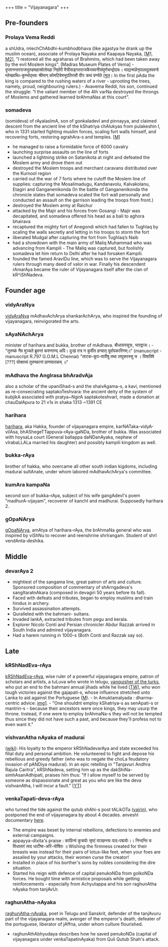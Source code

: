 +++
title = "Vijayanagara"
+++

## Pre-founders
### Prolaya Vema Reddi
a shUdra, mlechChAbdhi-kumbhodbhava (like agastya he drank up the muslim ocean), associate of Prolaya Nayaka and Kaapaya Nayaka, \[[M](http://manasataramgini.wordpress.com/2007/07/20/a-notable-parallelism-in-hindu-inscriptions/)1, [M2](http://manasataramgini.wordpress.com/2004/03/26/vema-reddy/)\], "I restored all the agraharas of Brahmins, which had been taken away by the evil Moslem kings". \[Madras Museum Plates of Vema\]
    - दृप्तानन्तरराजभूरुहमहास्रोतोवहा निर्ज्ञरी मैत्रीसङ्गतराजकैरववनीसंपूर्णचन्द्रोदयः। माद्यन्मन्नॆनृपालतूलपवनो म्लेच्छाब्धि-कुम्भोद्भवः श्रीमान् कोमटिवेमभूपतिरसौ वीरः कथं वर्ण्यते ([मूल](https://archive.org/details/EpigraphiaIndica/page/n27/mode/2up/search/Vema)। In the first pAda the king is compared to the rushing waters of a river - uprooting the trees, namely, proud, neighbouring rulers.)
    - Avavema Reddi, his son, continued the struggle: “I the valiant member of the 4th varNa destroyed the throngs of Moslems and gathered learned brAhmaNas at this court”.
### somadeva
(somideva) of rAyalasImA, son of gonkaladevI and pinnayya, and claimed descent from the ancient line of the kShatriya chAlukyas from pulakeshin I, who in 1331 started fighting muslim forces, scaling fort walls himself, and recovering forts, restoring agrahAra-s and temples. \[[M](http://manasataramgini.wordpress.com/2005/10/09/somadeva-of-aravidu-and-the-freedom-struggle/)\]
  -  he managed to raise a formidable force of 6000 cavalry
  - launching surprise assaults on the line of forts
  - launched a lightning strike on Satanikota at night and defeated the Moslem army and drove them out
  - destroyed the Moslem troops and merchant caravans distributed over the Kurnool region
  - carried out the war of 7 forts where he cutoff the Moslem line of supplies: capturing the Mosalimadugu, Kandanavolu, Kalvakolanu, Etagiri and Ganganenikonda (In the battle of Ganganenikonda the chronicle states that somadeva scaled the fort wall personally and conducted an assault on the garrison leading the troops from front.)
  - destroyed the Moslem army at Raichur
  - attacked by the Majir and his forces from Gosangi - Majir was decapitated, and somadeva offered his head as a bali to aghora bhairava
  - recaptured the mighty fort of Anegondi which had fallen to Tughlaq by scaling the walls secretly and letting in his troops to storm the fort
  - liberated Mudgal after capturing the fort from Tughlaq’s Naib
  - had a showdown with the main army of Maliq Muhammad who was advancing from Kampili - The Maliq was captured, but foolishly somadeva let him return to Delhi after he had forsaken Kampili.
  - founded the famed AravIDu line, which was to serve the Vijayanagara rulers through many deed of valor in war. Finally his descendent rAmarAya became the ruler of Vijayanagara itself after the clan of kR^iShNadeva.


## Founder age
### vidyAraNya
[vidyAraNya](http://en.wikipedia.org/wiki/Vidyaranya) mAdhavAchArya shankarAchArya, who inspired the founding of vijayanagara, reinvigorated the arts.
### sAyaNAchArya
minister of harihara and bukka, brother of mAdhava. बौधायनसूत्रः, भारद्वाजः। 
    - "तुरुष्कं नैव मुञ्चते ब्रुवन्तं करुणाण्य् अपि। दुःखं तत्र न कुर्वीत हन्यात् पूर्वापकारिणम्॥" (manuscript - manuscript R.797 G.O.M.L Chennai) "ताटक-कूप-वापीषु तथा लघुसरस्सु च ।  विषाविषे \[???\] योक्तव्यं तुरुष्कानां प्राणघातकम् ॥"
### mAdhava the AngIrasa bhAradvAja
also a scholar of the upaniShad-s and the shaivAgama-s, a kavi, mentioned as re-consecrating saptakoTeshvara: the ancient deity of the system of kubjikA associated with pratya~NgirA saptakoteshvarI, made a donation at chauDalApura to 21 v1s in shaka 1313 ~1391 CE
### harihara
[harihara](https://en.wikipedia.org/wiki/Harihara_I), aka Hakka, founder of vijayanagara empire, karNATaka-vidyA-vilAsa, bhAShegeTTappuva-rAya-gaNDa, brother of bukka. Was associated with hoysaLa court (General ballappa daNDanAyaka, nephew of vIrabaLLALa married his daughter) and possibly kampili kingdom as well. 
### bukka-rAya
brother of hakka, who overcame all other south indian kigdoms, including madurai sultAnate, under whom labored mAdhavAchArya's committee.
### kumAra kampaNa
second son of bukka-rAya, subject of his wife gangAdevI's poem "madhurA-vijayam", recoverer of kanchI and madhurai. Supposedly harihara 2.
### gOpaNArya
[gOpaNArya](http://manasataramgini.wordpress.com/2009/03/09/the-heroes-gopanarya-and-vijayalaya-deva/), amAtya of harihara-rAya, the brAhmaNa general who was inspired by viShNu to recover and reenshrine shrIrangam. Student of shrI vendAnta-deshika.  

## Middle
### devarAya 2
- mightiest of the sangama line, great patron of arts and culture. Sponsored composition of commentary of shArngadeva's sangItaratnAkara (composed in devagiri 50 years before its fall).
- Faced with defeats and tributes, began to employ muslims and train hindus in archery.
- Survived assassination attempts.
- Quralleled with the bahmani- sultans.
- Invaded lankA, extracted tributes from pegu and kerala.
- Explorer Nicolo Conti and Persian chronicler Abdur Razzak arrived in South India and admired vijayanagara.
- Had a harem running in 1000-s (Both Conti and Razzak say so).


## Late
### kRShNadEva-rAya
[kRShNadEva-rAya](http://en.wikipedia.org/wiki/Krishnadevaraya), wise ruler of a powerful vijayanagara empire, patron of scholars and artists, a tuLuva who wrote in telugu, [vanquisher of the turks](http://manasataramgini.wordpress.com/2005/10/18/sultans-felled/), who put an end to the bahmani annual jihads while he lived \[[TW](https://twitter.com/i/moments/890055413374173186)\], who won tough victories against the gajapati-s, whose influence stretched unto Lanka to aid against the Portuguese ([M](http://manasataramgini.wordpress.com/2009/10/11/vijayanagaran-activities-in-shri-lanka/)).
    - In Amuktamalyada : dharma-centric advice: [img1](http://i.imgur.com/AoPQaJh.png).
        - "One shouldnt employ kShatriya-s as senApati-s or mantrin-s - because their ancestors were once kings, they may usurp the throne. Instead, if one were to employ brAhmaNa-s they will not be tempted thus since they did not have such a past, and because they'll profess not to even want it."
### vishvanAtha nAyaka of madurai
([wiki](https://en.wikipedia.org/wiki/Viswanatha_Nayak)): His loyalty to the emperor kRShNadevarAya and state exceeded his filial duty and personal ambition. He volunteered to fight and depose his rebellious and greedy father (who was to negate the choLa feudatory invasion of pANDiya madurai). In an epic retelling in "Tanjavuri Andhra Rajula Caritra", kRShNadeva, setting him up as the dakShiNa-simhAsanAdhipati, praises him thus: "If I allow myself to be served by someone as dispassionate and great as you who are like the deva vishvanAtha, I will incur a fault." \[[YT](https://youtu.be/LbY82Py7Lqk?t=2533)\]
### venkaTapati-deva-rAya
who turned the tide against the qutub shAhi-s post tALikOTa ([vajrin](http://vajrin.wordpress.com/2014/11/23/venkatapati-deva-raya-the-great-savior-of-southern-india/)), who postponed the end of vijayanagara by about 4 decades. anveshI documentary [here](https://www.youtube.com/watch?v=Luar1ggK9lc). 

- The empire was beset by internal rebellions, defections to enemies and external campaigns.
- appayya-dIxita's praise : काठिन्यं कुचयोः सृष्टं वाञ्छन्त्यः पाद-पद्मयोः।। निन्दन्ति च विधातारं त्वद धाटीष्व-अरि-योषितः ॥ Wishing the firmness created for their breasts was instead for their pairs of lotus-like feet, when your foes are assailed by your attacks, their women curse the creator!
- Installed in place of his borther's sons by nobles considering the dire situation.
- Started his reign with defence of capital penukoNDa from golkoNDa forces. He bought time with armistice proposals while getting reinforcements - especially from Achyutappa and his son raghunAtha nAyaka from tanjAvUr.

### raghunAtha-nAyaka
[raghunAtha-nAyaka](http://en.wikipedia.org/wiki/Raghunatha_Nayak), poet in Telugu and Sanskrit, defender of the tanjAvuru part of the vijayanagara realm, avenger of the emperor's death, defeater of the portuguese, liberator of jAffna, under whom culture flourished.
  - raghunAthAbhyudaya describes how he saved penukoNDa (capital of vijayanagara under venkaTapatinAyaka) from Quli Qutub Shah's attack.
